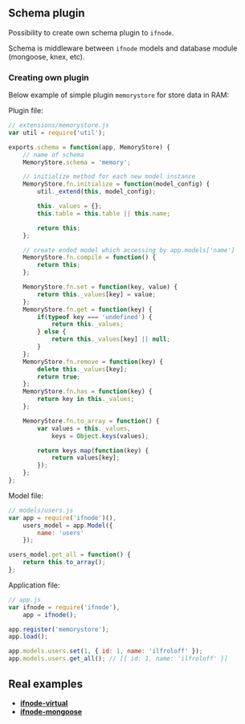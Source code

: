 ## Schema plugin

Possibility to create own schema plugin to `ifnode`.

Schema is middleware between `ifnode` models and database module (mongoose, knex, etc).

### Creating own plugin
Below example of simple plugin `memorystore` for store data in RAM:

Plugin file:

```javascript
// extensions/memorystore.js    
var util = require('util');

exports.schema = function(app, MemoryStore) {
    // name of schema
    MemoryStore.schema = 'memory';

    // initialize method for each new model instance
    MemoryStore.fn.initialize = function(model_config) {
        util._extend(this, model_config);

        this._values = {};
        this.table = this.table || this.name;

        return this;
    };

    // create ended model which accessing by app.models['name']
    MemoryStore.fn.compile = function() {
        return this;
    };

    MemoryStore.fn.set = function(key, value) {
        return this._values[key] = value;
    };
    MemoryStore.fn.get = function(key) {
        if(typeof key === 'undefined') {
            return this._values;
        } else {
            return this._values[key] || null;
        }
    };
    MemoryStore.fn.remove = function(key) {
        delete this._values[key];
        return true;
    };
    MemoryStore.fn.has = function(key) {
        return key in this._values;
    };

    MemoryStore.fn.to_array = function() {
        var values = this._values,
            keys = Object.keys(values);

        return keys.map(function(key) {
            return values[key];
        });
    };
};
```

Model file:

```javascript
// models/users.js    
var app = require('ifnode')(),
    users_model = app.Model({
        name: 'users'
    });

users_model.get_all = function() {
    return this.to_array();
};
```

Application file:

```javascript
// app.js    
var ifnode = require('ifnode'),
    app = ifnode();

app.register('memorystore');
app.load();

app.models.users.set(1, { id: 1, name: 'ilfroloff' });
app.models.users.get_all(); // [{ id: 1, name: 'ilfroloff' }]
```

## Real examples
* **[ifnode-virtual](https://github.com/ilfroloff/ifnode/blob/master/plugins/ifnode-virtual/index.js)**
* **[ifnode-mongoose](https://github.com/ifnode/mongoose)**